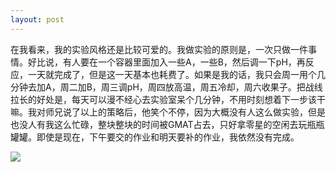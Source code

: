 ```yaml
---
layout: post
---
```

在我看来，我的实验风格还是比较可爱的。我做实验的原则是，一次只做一件事情。好比说，有人要在一个容器里面加入一些A，一些B，然后调一下pH，再反应，一天就完成了，但是这一天基本也耗费了。如果是我的话，我只会周一用个几分钟去加A，周二加B，周三调pH，周四放高温，周五冷却，周六收果子。把战线拉长的好处是，每天可以漫不经心去实验室呆个几分钟，不用时刻想着下一步该干嘛。我对师兄说了以上的策略后，他笑个不停，因为大概没有人这么做实验，但是也没人有我这么忙碌，整块整块的时间被GMAT占去，只好拿零星的空闲去玩瓶瓶罐罐。即使是现在，下午要交的作业和明天要补的作业，我依然没有完成。

![](http://filer.blogbus.com/5182853/5182853_12905716600.jpg)